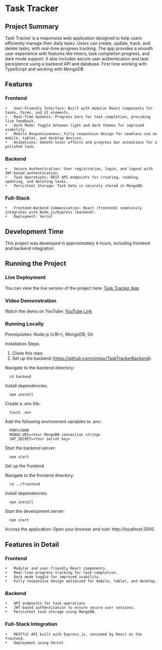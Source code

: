 # Task Tracker

## Project Summary

Task Tracker is a responsive web application designed to help users efficiently manage their daily tasks. Users can create, update, track, and delete tasks, with real-time progress tracking. The app provides a smooth user experience with features like timers, task completion progress, and dark mode support. It also includes secure user authentication and task persistence using a backend API and database. First time working with TypeScript and working with MongoDB

## Features

### Frontend
	•	User-Friendly Interface: Built with modular React components for tasks, forms, and UI elements.
	•	Real-Time Updates: Progress bars for task completion, providing live feedback.
	•	Dark Mode: Toggle between light and dark themes for improved usability.
	•	Mobile Responsiveness: Fully responsive design for seamless use on mobile, tablet, and desktop devices.
	•	Animations: Smooth hover effects and progress bar animations for a polished look.

### Backend
	•	Secure Authentication: User registration, login, and logout with JWT-based authentication.
	•	Task Operations: REST API endpoints for creating, reading, updating, and deleting tasks.
	•	Persistent Storage: Task data is securely stored in MongoDB.

### Full-Stack
	•	Frontend-Backend Communication: React (frontend) seamlessly integrates with Node.js/Express (backend).
	•	Deployment: Vercel

## Development Time

This project was developed in approximately 4 hours, including frontend and backend integration.

## Running the Project

### Live Deployment

You can view the live version of the project here: [Task Tracker App](https://wyfpgyfdfxv9hxdi.vercel.app/)

### Video Demonstration

Watch the demo on YouTube: [YouTube Link ](https://youtube.com/shorts/6ec-g2GlfkI?feature=share)

### Running Locally

Prerequisites: 
Node.js (v16+), MongoDB, Git

Installation Steps
	
   1.	Clone this repo
   2.	Set up the backend (https://github.com/ximluo/TaskTrackerBackend):
      
   Navigate to the backend directory:

      cd backend

Install dependencies:

      npm install


Create a .env file:

      touch .env

Add the following environment variables to .env:

      PORT=5000
      MONGO_URI=<Your MongoDB connection string>
      JWT_SECRET=<Your secret key>

Start the backend server:

      npm start

Set up the frontend

Navigate to the frontend directory:

      cd ../frontend


Install dependencies:

      npm install


Start the development server:

      npm start


Access the application:
      Open your browser and visit: http://localhost:3000

## Features in Detail

### Frontend
	•	Modular and user-friendly React components.
	•	Real-time progress tracking for task completion.
	•	Dark mode toggle for improved usability.
	•	Fully responsive design optimized for mobile, tablet, and desktop.

### Backend
	•	API endpoints for task operations
	•	JWT-based authentication to ensure secure user sessions.
	•	Persistent task storage using MongoDB.

### Full-Stack Integration
	•	RESTful API built with Express.js, consumed by React on the frontend.
	•	Deployment using Vercel
